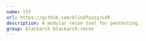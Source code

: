 ```yaml
---
name: lhf
url: https://github.com/blindfuzzy/LHF
description: A modular recon tool for pentesting.
group: blackarch blackarch-recon
---
```

